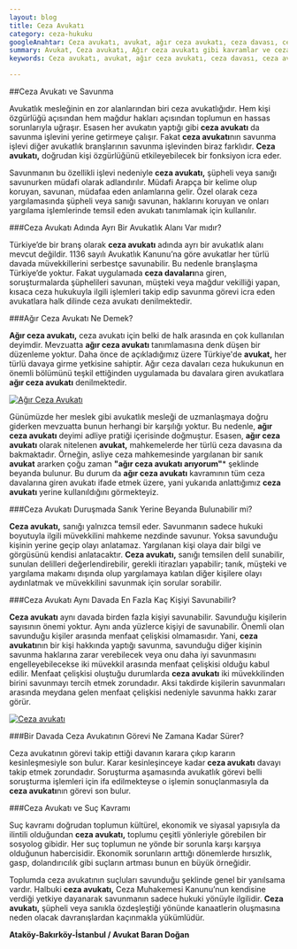 ```yaml
---
layout: blog
title: Ceza Avukatı
category: ceza-hukuku
googleAnahtar: Ceza avukatı, avukat, ağır ceza avukatı, ceza davası, ceza avukatı arıyorum istanbul, istanbul avukat, bakırköy avukat, ataköy avukat
summary: Avukat, Ceza avukatı, Ağır ceza avukatı gibi kavramlar ve ceza avukatının savunma işlevi birkaç soruyla özetlenmiştir.
keywords: Ceza avukatı, avukat, ağır ceza avukatı, ceza davası, ceza avukatı arıyorum istanbul, istanbul avukat, bakırköy avukat, ataköy avukat

---
```


##Ceza  Avukatı ve Savunma


Avukatlık mesleğinin en zor alanlarından biri ceza avukatlığıdır. Hem kişi özgürlüğü açısından hem mağdur hakları açısından toplumun en hassas sorunlarıyla uğraşır. Esasen her avukatın yaptığı gibi **ceza avukatı** da savunma işlevini yerine getirmeye çalışır. Fakat **ceza avukatı**nın savunma işlevi diğer avukatlık branşlarının savunma işlevinden biraz farklıdır. **Ceza avukatı,** doğrudan kişi özgürlüğünü etkileyebilecek bir fonksiyon icra eder.

Savunmanın bu özellikli işlevi nedeniyle **ceza avukatı,** şüpheli veya sanığı savunurken müdafi olarak adlandırılır. Müdafi Arapça bir kelime olup koruyan, savunan, müdafaa eden anlamlarına gelir. Özel olarak ceza yargılamasında şüpheli veya sanığı savunan, haklarını koruyan ve onları yargılama işlemlerinde temsil eden avukatı tanımlamak için kullanılır.



###Ceza Avukatı Adında Ayrı Bir Avukatlık Alanı Var mıdır?


Türkiye’de bir branş olarak **ceza avukatı** adında ayrı bir avukatlık alanı mevcut değildir. 1136 sayılı Avukatlık Kanunu’na göre avukatlar her türlü davada müvekkillerini serbestçe savunabilir. Bu nedenle branşlaşma Türkiye’de yoktur. Fakat uygulamada **ceza davaları**na giren, soruşturmalarda şüphelileri savunan, müşteki veya mağdur vekilliği yapan, kısaca ceza hukukuyla ilgili işlemleri takip edip savunma görevi icra eden avukatlara halk dilinde ceza avukatı denilmektedir. 

###Ağır Ceza Avukatı Ne Demek?

**Ağır ceza avukatı,** ceza avukatı için belki de halk arasında en çok kullanılan deyimdir. Mevzuatta **ağır ceza avukatı** tanımlamasına denk düşen bir düzenleme yoktur. Daha önce de açıkladığımız üzere Türkiye'de **avukat,** her türlü davaya girme yetkisine sahiptir. Ağır ceza davaları ceza hukukunun en önemli bölümünü teşkil ettiğinden uygulamada bu davalara giren avukatlara **ağır ceza avukatı** denilmektedir. 

[![Ağır Ceza Avukatı](http://i.hizliresim.com/aD9j92.jpg)](https://hizliresim.com/aD9j92)

Günümüzde her meslek gibi avukatlık mesleği de uzmanlaşmaya doğru giderken mevzuatta bunun herhangi bir karşılığı yoktur. Bu nedenle, **ağır ceza avukatı** deyimi adliye pratiği içerisinde doğmuştur. Esasen, **ağır ceza avukatı** olarak nitelenen **avukat,** mahkemelerde her türlü ceza davasına da bakmaktadır. Örneğin, asliye ceza mahkemesinde yargılanan bir sanık **avukat** ararken çoğu zaman **"ağır ceza avukatı arıyorum"*** şeklinde beyanda bulunur. Bu durum da **ağır ceza avukatı** kavramının tüm ceza davalarına giren avukatı ifade etmek üzere, yani yukarıda anlattığımız **ceza avukatı** yerine kullanıldığını görmekteyiz.



###Ceza Avukatı Duruşmada Sanık Yerine Beyanda Bulunabilir mi?


**Ceza avukatı,** sanığı yalnızca temsil eder. Savunmanın sadece hukuki boyutuyla ilgili müvekkilini mahkeme nezdinde savunur. Yoksa savunduğu kişinin yerine geçip olayı anlatamaz. Yargılanan kişi olaya dair bilgi ve görgüsünü kendisi anlatacaktır. **Ceza avukatı,** sanığı temsilen delil sunabilir, sunulan delilleri değerlendirebilir, gerekli itirazları yapabilir; tanık, müşteki ve yargılama makamı dışında olup yargılamaya katılan diğer kişilere olayı aydınlatmak ve müvekkilini savunmak için sorular sorabilir.



###Ceza Avukatı Aynı Davada En Fazla Kaç Kişiyi Savunabilir?


**Ceza avukatı** aynı davada birden fazla kişiyi savunabilir. Savunduğu kişilerin sayısının önemi yoktur. Aynı anda yüzlerce kişiyi de savunabilir. Önemli olan savunduğu kişiler arasında menfaat çelişkisi olmamasıdır. Yani, **ceza avukatı**nın bir kişi hakkında yaptığı savunma, savunduğu diğer kişinin savunma haklarına zarar verebilecek veya onu daha iyi savunmasını engelleyebilecekse iki müvekkil arasında menfaat çelişkisi olduğu kabul edilir. Menfaat çelişkisi oluştuğu durumlarda **ceza avukatı** iki müvekkilinden birini savunmayı tercih etmek zorundadır. Aksi takdirde kişilerin savunmaları arasında meydana gelen menfaat çelişkisi nedeniyle savunma hakkı zarar görür.


[![Ceza avukatı](http://i.hizliresim.com/3ar9R5.jpg)](https://hizliresim.com/3ar9R5)


###Bir Davada Ceza Avukatının Görevi Ne Zamana Kadar Sürer?


Ceza avukatının görevi takip ettiği davanın karara çıkıp kararın kesinleşmesiyle son bulur. Karar kesinleşinceye kadar **ceza avukatı** davayı takip etmek zorundadır. Soruşturma aşamasında avukatlık görevi belli soruşturma işlemleri için ifa edilmekteyse o işlemin sonuçlanmasıyla da **ceza avukatı**nın görevi son bulur.


###Ceza Avukatı ve Suç Kavramı


Suç kavramı doğrudan toplumun kültürel, ekonomik ve siyasal yapısıyla da ilintili olduğundan **ceza avukatı,** toplumu çeşitli yönleriyle görebilen bir sosyolog gibidir. Her suç toplumun ne yönde bir sorunla karşı karşıya olduğunun habercisidir. Ekonomik sorunların arttığı dönemlerde hırsızlık, gasp, dolandırıcılık gibi suçların artması bunun en büyük örneğidir.

Toplumda ceza avukatının suçluları savunduğu şeklinde genel bir yanılsama vardır. Halbuki **ceza avukatı,** Ceza Muhakemesi Kanunu’nun kendisine verdiği yetkiye dayanarak savunmanın sadece hukuki yönüyle ilgilidir. **Ceza avukatı,** şüpheli veya sanıkla özdeşleştiği yönünde kanaatlerin oluşmasına neden olacak davranışlardan kaçınmakla yükümlüdür. 

**Ataköy-Bakırköy-İstanbul / Avukat Baran Doğan**
